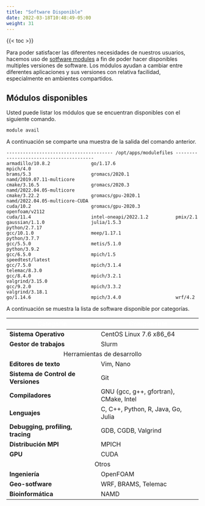 ```yaml
---
title: "Software Disponible"
date: 2022-03-18T10:48:49-05:00
weight: 31
---
```


{{< toc >}}

Para poder satisfacer las diferentes necesidades de nuestros usuarios, hacemos uso de [sotfware modules](https://modules.readthedocs.io/en/latest/index.html) a fin de poder hacer disponibles multiples versiones de software. Los módulos ayudan a cambiar entre diferentes aplicaciones y sus versiones con relativa facilidad, especialmente en ambientes compartidos. 
## Módulos disponibles

Usted puede listar los módulos que se encuentran disponibles con el siguiente comando.

```shell
module avail
```

A continuación se comparte una muestra de la salida del comando anterior.

```shell
--------------------------------------- /opt/apps/modulefiles ----------------------------------------
armadillo/10.8.2               go/1.17.6                      mpich/4.0
brams/5.3                      gromacs/2020.1                 namd/2019.07.11-multicore
cmake/3.16.5                   gromacs/2020.3                 namd/2022.04.05-multicore
cmake/3.22.2                   gromacs/gpu-2020.1             namd/2022.04.05-multicore-CUDA
cuda/10.2                      gromacs/gpu-2020.3             openfoam/v2112
cuda/11.4                      intel-oneapi/2022.1.2          pmix/2.1
gaussian/1.1.0                 julia/1.5.3                    python/2.7.17
gcc/10.1.0                     meep/1.17.1                    python/3.7.7
gcc/5.5.0                      metis/5.1.0                    python/3.9.2
gcc/6.5.0                      mpich/1.5                      speedtest/latest
gcc/7.5.0                      mpich/3.1.4                    telemac/8.3.0
gcc/8.4.0                      mpich/3.2.1                    valgrind/3.15.0
gcc/9.2.0                      mpich/3.3.2                    valgrind/3.18.1
go/1.14.6                      mpich/3.4.0                    wrf/4.2
```

A continuación se muestra la lista de software disponible por categorías. 

<style>
.myTable {
    border-radius: 5px;
}
.myTable th {
    background-color:var(--header-background); 
    color: white; 
}

</style>

<div class="myTable">
<table>
    <thead>
        <tr>
            <th>Categoría</th>
            <th>Componente</th>
        </tr>
    </thead>
    <tbody>
        <tr>
            <td><b>Sistema Operativo</b></td>
            <td>CentOS Linux 7.6 x86_64</td>
        </tr>
        <tr>
            <td><b>Gestor de trabajos</b></td>
            <td>Slurm</td>
        </tr>
        <tr>
            <td style="text-align: center;" colspan="2">Herramientas de desarrollo</td>
        </tr>
        <tr>
            <td><b>Editores de texto</b></td>
            <td>Vim, Nano</td>
        </tr>
        <tr>
            <td><b>Sistema de Control de Versiones<b/></td>
            <td>Git</td>
        </tr>
        <tr>
            <td><b>Compiladores</b></td>
            <td>GNU (gcc, g++, gfortran), CMake, Intel </td>
        </tr>
        <tr>
            <td><b>Lenguajes</b></td>
            <td>C, C++, Python, R, Java, Go, Julia</td>
        </tr>
        <tr>
            <td><b>Debugging, profiling, tracing</b></td>
            <td>GDB, CGDB, Valgrind</td>
        </tr>
        <tr>
            <td><b>Distribución MPI</b></td>
            <td>MPICH</td>
        </tr>
        <tr>
            <td><b>GPU</b></td>
            <td>CUDA</td>
        </tr>
        <tr>
            <td style="text-align: center;" colspan="2">Otros</td>
        </tr>
        <tr>
            <td><b>Ingeniería</b></td>
            <td>OpenFOAM</td>
        </tr>
        <tr>
            <td><b>Geo-sotfware</b></td>
            <td>WRF, BRAMS, Telemac</td>
        </tr>
        <tr>
            <td><b>Bioinformática</b></td>
            <td>NAMD</td>
        </tr>
    </tbody>
</table>
</div>